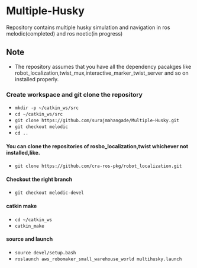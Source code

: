 # Multiple-Husky
Repository contains multiple husky simulation and navigation in ros melodic(completed) and ros noetic(in progress)
## Note
* The repository assumes that you have all the dependency pacakges like robot_localization,twist_mux,interactive_marker_twist_server and so on installed properly.
### Create workspace and git clone the repository
* `mkdir -p ~/catkin_ws/src`
* `cd ~/catkin_ws/src`
* `git clone https://github.com/surajmahangade/Multiple-Husky.git`
* `git checkout melodic`
* `cd ..`
#### You can clone the repositories of rosbo_localization,twist whichever not installed,like.
* `git clone https://github.com/cra-ros-pkg/robot_localization.git`
#### Checkout the right branch 
* `git checkout melodic-devel`
#### catkin make
* `cd ~/catkin_ws`
* `catkin_make`
#### source and launch
* `source devel/setup.bash`
* `roslaunch aws_robomaker_small_warehouse_world multihusky.launch`
